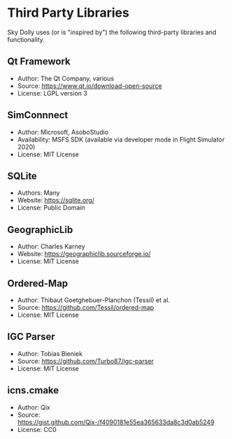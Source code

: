 # Third Party Libraries

Sky Dolly uses (or is "inspired by") the following third-party libraries and functionality.

## Qt Framework
- Author: The Qt Company, various
- Source: https://www.qt.io/download-open-source
- License: LGPL version 3

## SimConnnect
- Author: Microsoft, AsoboStudio
- Availability: MSFS SDK (available via developer mode in Flight Simulator 2020)
- License: MIT License

## SQLite
- Authors: Many
- Website: https://sqlite.org/
- License: Public Domain

## GeographicLib
- Author: Charles Karney
- Website: https://geographiclib.sourceforge.io/
- License: MIT License

## Ordered-Map
- Author: Thibaut Goetghebuer-Planchon (Tessil) et al.
- Source: https://github.com/Tessil/ordered-map
- License: MIT License

## IGC Parser
- Author: Tobias Bieniek
- Source: https://github.com/Turbo87/igc-parser
- License: MIT License

## icns.cmake
- Author: Qix
- Source: https://gist.github.com/Qix-/f4090181e55ea365633da8c3d0ab5249
- License: CC0
